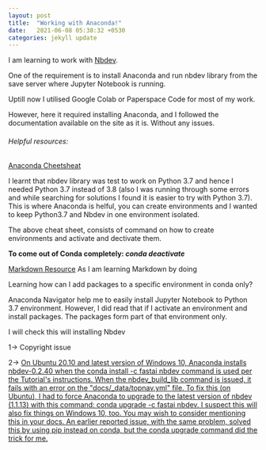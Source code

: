 ```yaml
---
layout: post
title:  "Working with Anaconda!"
date:   2021-06-08 05:38:32 +0530
categories: jekyll update
---
```


I am learning to work with [Nbdev](https://nbdev.fast.ai/). 

One of the requirement is to install Anaconda and run nbdev library from the save server where Jupyter Notebook is running. 

Uptill now I utilised Google Colab or Paperspace Code for most of my work. 

However, here it required installing Anaconda, and I followed the documentation available on the site as it is. Without any issues. 

<h6>Helpful resources: </h6>

[Anaconda Cheetsheat](https://kapeli.com/cheat_sheets/Conda.docset/Contents/Resources/Documents/index)

I learnt that nbdev library was test to work on Python 3.7 and hence I needed Python 3.7 instead of 3.8 (also I was running through some errors and while searching for solutions I found it is easier to try with Python 3.7). This is where Anaconda is helful, you can create environments and I wanted to keep Python3.7 and Nbdev in one environment isolated. 

The above cheat sheet, consists of command on how to create environments and activate and dectivate them. 

**To come out of Conda completely: <em>conda deactivate</em>**

[Markdown Resource](https://www.markdownguide.org/basic-syntax/) As I am learning Markdown by doing


Learning how can I add packages to a specific environment in conda only?

Anaconda Navigator help me to easily install Jupyter Notebook to Python 3.7 environment. However, I did read that if I activate an environment and install packages. The packages form part of that environment only. 

I will check this will installing Nbdev


1-> Copyright issue

2-> [On Ubuntu 20.10 and latest version of Windows 10, Anaconda installs nbdev-0.2.40 when the conda install -c fastai nbdev command is used per the Tutorial's instructions. When the nbdev_build_lib command is issued, it fails with an error on the "docs/_data/topnav.yml" file. To fix this (on Ubuntu), I had to force Anaconda to upgrade to the latest version of nbdev (1.1.13) with this command: conda upgrade -c fastai nbdev. I suspect this will also fix things on Windows 10, too. You may wish to consider mentioning this in your docs. An earlier reported issue, with the same problem, solved this by using pip instead on conda, but the conda upgrade command did the trick for me.](https://github.com/fastai/nbdev/issues/451)

